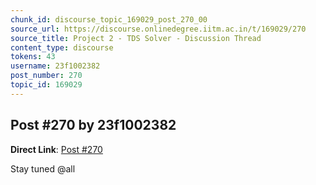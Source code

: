 ```yaml
---
chunk_id: discourse_topic_169029_post_270_00
source_url: https://discourse.onlinedegree.iitm.ac.in/t/169029/270
source_title: Project 2 - TDS Solver - Discussion Thread
content_type: discourse
tokens: 43
username: 23f1002382
post_number: 270
topic_id: 169029
---
```


## Post #270 by 23f1002382

**Direct Link**: [Post #270](https://discourse.onlinedegree.iitm.ac.in/t/169029/270)

Stay tuned @all
